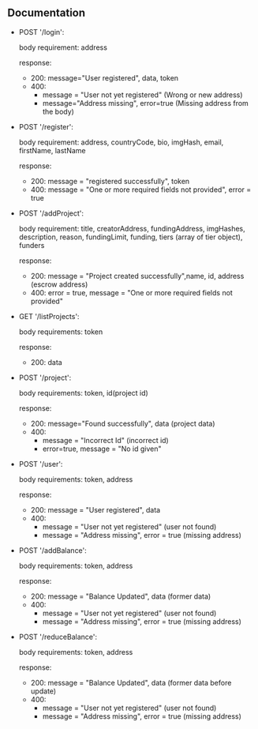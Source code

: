 ## Documentation

- POST '/login':
  
  body requirement: address
  
  response: 
    - 200: message="User registered", data, token
    - 400:
        - message = "User not yet registered" (Wrong or new address)
        - message="Address missing", error=true (Missing address from the body)

- POST '/register':
  
  body requirement: address, countryCode, bio, imgHash, email, firstName, lastName
  
  response:
    - 200: message = "registered successfully", token
    - 400: message = "One or more required fields not provided", error = true

- POST '/addProject':
  
  body requirement: title, creatorAddress, fundingAddress, imgHashes, description, reason, fundingLimit, 
            funding, tiers (array of tier object), funders
  
  response:
    - 200: message = "Project created successfully",name, id, address (escrow address)
    - 400: error = true, message = "One or more required fields not provided"

- GET '/listProjects':
  
  body requirements: token
  
  response:
    - 200: data

- POST '/project':
  
  body requirements: token, id(project id)
  
  response:
    - 200: message="Found successfully", data (project data)
    - 400: 
        - message = "Incorrect Id" (incorrect id)
        - error=true, message = "No id given"

- POST '/user':
  
  body requirements: token, address
  
  response: 
    - 200: message = "User registered", data
    - 400: 
      - message = "User not yet registered" (user not found)
      - message = "Address missing", error = true (missing address)

- POST '/addBalance':
  
  body requirements: token, address
  
  response: 
    - 200: message = "Balance Updated", data (former data)
    - 400: 
      - message = "User not yet registered" (user not found)
      - message = "Address missing", error = true (missing address)

- POST '/reduceBalance':
  
  body requirements: token, address
  
  response: 
    - 200: message = "Balance Updated", data (former data before update)
    - 400: 
      - message = "User not yet registered" (user not found)
      - message = "Address missing", error = true (missing address)